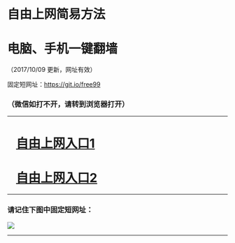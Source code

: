 ﻿# 自由上网简易方法

# 电脑、手机一键翻墙

（2017/10/09 更新，网址有效）

固定短网址：https://git.io/free99

### （微信如打不开，请转到浏览器打开）


***





# &nbsp;&nbsp; <a href="http://ft171704816.fwq-tz-1001.info/fwqtz01.html?t=10090018792 " target="_blank">自由上网入口1</a>
# &nbsp;&nbsp; <a href="http://ft1763426927.fwq-tz-1002.info/fwqtz02.html?t=100900110683 " target="_blank">自由上网入口2</a>
***

### 请记住下图中固定短网址：

<img src="https://s3-us-west-2.amazonaws.com/fwq-1001/yjfq-20170905okok.png" /> 


***

